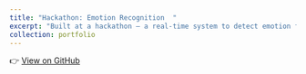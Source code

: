 ```yaml
---
title: "Hackathon: Emotion Recognition  "
excerpt: "Built at a hackathon — a real-time system to detect emotion from images/video (or a blend).<br/><img src='/images/port4.png' width=\"500\" height=\"300\">"
collection: portfolio
---
```


👉 [View on GitHub](https://github.com/AdrianHuang2002/GuessExamPerformance/tree/master)
